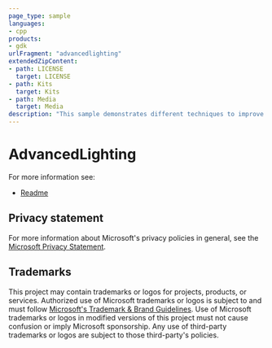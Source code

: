```yaml
---
page_type: sample
languages:
- cpp
products:
- gdk
urlFragment: "advancedlighting"
extendedZipContent:
- path: LICENSE
  target: LICENSE
- path: Kits
  target: Kits
- path: Media
  target: Media
description: "This sample demonstrates different techniques to improve performance of deferred rendering with many lights."
---
```


# AdvancedLighting

For more information see: 
- [Readme](https://github.com/microsoft/Xbox-GDK-Samples/blob/main/Samples/Graphics/AdvancedLighting/readme_en-us.md)

## Privacy statement

For more information about Microsoft's privacy policies in general, see the [Microsoft Privacy Statement](https://privacy.microsoft.com/privacystatement/).

## Trademarks

This project may contain trademarks or logos for projects, products, or services. Authorized use of Microsoft trademarks or logos is subject to and must follow [Microsoft's Trademark & Brand Guidelines](https://www.microsoft.com/en-us/legal/intellectualproperty/trademarks/usage/general). Use of Microsoft trademarks or logos in modified versions of this project must not cause confusion or imply Microsoft sponsorship. Any use of third-party trademarks or logos are subject to those third-party's policies.
